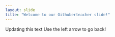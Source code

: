 ```yaml
---
layout: slide
title: "Welcome to our Githuberteacher slide!"
---
```

Updating this text
Use the left arrow to go back!
